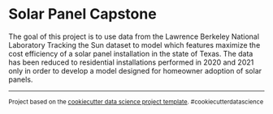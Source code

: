 Solar Panel Capstone
==============================
The goal of this project is to use data from the Lawrence Berkeley National Laboratory Tracking the Sun 
dataset to model which features maximize the cost efficiency of a solar panel installation in the state
of Texas. The data has been reduced to residential installations performed in 2020 and 2021 only in order
to develop a model designed for homeowner adoption of solar panels.


--------

<p><small>Project based on the <a target="_blank" href="https://drivendata.github.io/cookiecutter-data-science/">cookiecutter data science project template</a>. #cookiecutterdatascience</small></p>

